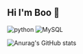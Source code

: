## Hi I'm Boo 👋

<!--
**qnrua0511/qnrua0511** is a ✨ _special_ ✨ repository because its `README.md` (this file) appears on your GitHub profile.

Here are some ideas to get you started:

- 🔭 I’m currently working on ...
- 🌱 I’m currently learning ...
- 👯 I’m looking to collaborate on ...
- 🤔 I’m looking for help with ...
- 💬 Ask me about ...
- 📫 How to reach me: ...
- 😄 Pronouns: ...
- ⚡ Fun fact: ...
-->

![python](https://camo.githubusercontent.com/3f3670ec83965cdac381d91f11b2be90b2c844367caa95ecfe19fe13d7d7a599/68747470733a2f2f696d672e736869656c64732e696f2f62616467652f507974686f6e2d3337373641423f7374796c653d666c6174266c6f676f3d507974686f6e266c6f676f436f6c6f723d7768697465)
![MySQL](https://camo.githubusercontent.com/f2578b031d79ff946a26da39e032288dbb2ba02bf02d49f3f7b19e42892bbac3/68747470733a2f2f696d672e736869656c64732e696f2f62616467652f4d7953514c2d3434373941313f7374796c653d666c6174266c6f676f3d4d7953514c266c6f676f436f6c6f723d7768697465)

![Anurag's GitHub stats](https://github-readme-stats.vercel.app/api?username=qnrua0511&show_icons=true&theme=radical)

